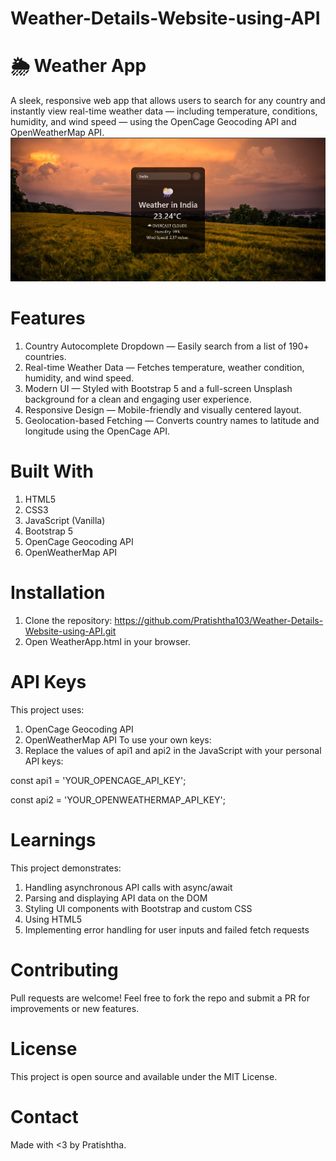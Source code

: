 # Weather-Details-Website-using-API
# 🌦️ Weather App
A sleek, responsive web app that allows users to search for any country and instantly view real-time weather data — including temperature, conditions, humidity, and wind speed — using the OpenCage Geocoding API and OpenWeatherMap API.
![Weather App UI](WeatherAPI.png)

# Features
1. Country Autocomplete Dropdown — Easily search from a list of 190+ countries.
2. Real-time Weather Data — Fetches temperature, weather condition, humidity, and wind speed.
3. Modern UI — Styled with Bootstrap 5 and a full-screen Unsplash background for a clean and engaging user experience.
4. Responsive Design — Mobile-friendly and visually centered layout.
5. Geolocation-based Fetching — Converts country names to latitude and longitude using the OpenCage API.
# Built With
1. HTML5
2. CSS3
3. JavaScript (Vanilla)
4. Bootstrap 5
5. OpenCage Geocoding API
6. OpenWeatherMap API

# Installation
1. Clone the repository:
https://github.com/Pratishtha103/Weather-Details-Website-using-API.git
2. Open WeatherApp.html in your browser.

# API Keys
This project uses:
1. OpenCage Geocoding API
2. OpenWeatherMap API
To use your own keys:
1. Replace the values of api1 and api2 in the JavaScript with your personal API keys:

const api1 = 'YOUR_OPENCAGE_API_KEY';

const api2 = 'YOUR_OPENWEATHERMAP_API_KEY';

# Learnings
This project demonstrates:
1. Handling asynchronous API calls with async/await
2. Parsing and displaying API data on the DOM
3. Styling UI components with Bootstrap and custom CSS
4. Using HTML5 <datalist> for autocomplete functionality
5. Implementing error handling for user inputs and failed fetch requests

# Contributing
Pull requests are welcome! Feel free to fork the repo and submit a PR for improvements or new features.
# License
This project is open source and available under the MIT License.
# Contact
Made with <3 by Pratishtha.
